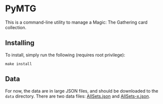 # PyMTG

This is a command-line utility to manage a Magic: The Gathering card collection.

## Installing

To install, simply run the following (requires root privilege):

    make install

## Data

For now, the data are in large JSON files, and should be downloaded to the `data` directory. There are two data files: [AllSets.json][allsets] and [AllSets-x.json][allsets-x].

[allsets]:   http://mtgjson.com/json/AllSets.json
[allsets-x]: http://mtgjson.com/json/AllSets-x.json
